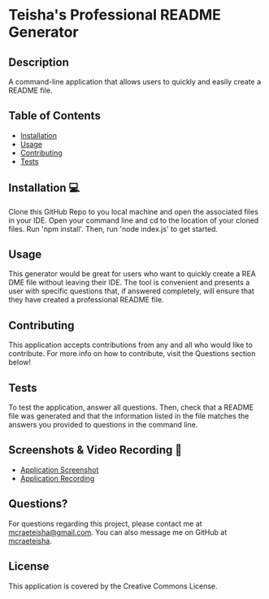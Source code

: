 # Teisha's Professional README Generator

  ## Description
  A command-line application that allows users to quickly and easily create a README file.

  ## Table of Contents
  * [Installation](#installation)
  * [Usage](#usage)
  * [Contributing](#contributing)
  * [Tests](#tests)

  ## Installation 💻
  Clone this GitHub Repo to you local machine and open the associated files in your IDE. Open your command line and cd to the location of your cloned files. Run 'npm install'. Then, run 'node index.js' to get started.

  ## Usage
  This generator would be great for users who want to quickly create a REA DME file without leaving their IDE. The tool is convenient and presents a user with specific questions that, if answered completely, will ensure that they have created a professional README file.

  ## Contributing
  This application accepts contributions from any and all who would like to contribute. For more info on how to contribute, visit the Questions section below!

  ## Tests
  To test the application, answer all questions. Then, check that a README file was generated and that the information listed in the file matches the answers you provided to questions in the command line.

  ## Screenshots & Video Recording 📸
  * [Application Screenshot](https://user-images.githubusercontent.com/73713665/124865278-589a8500-df88-11eb-9dad-14cff16bcbe2.png)
  * [Application Recording](https://www.loom.com/share/31d2cb341ca6430ebe1807a96b20926c)

  ## Questions?
  For questions regarding this project, please contact me at mcraeteisha@gmail.com. You can also message me on GitHub at [mcraeteisha](https://github.com/mcraeteisha).

  ## License
  This application is covered by the Creative Commons License.
